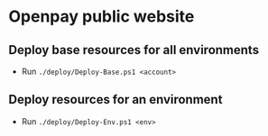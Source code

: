 # Openpay public website

## Deploy base resources for all environments
- Run `./deploy/Deploy-Base.ps1 <account>`

## Deploy resources for an environment
- Run `./deploy/Deploy-Env.ps1 <env>`